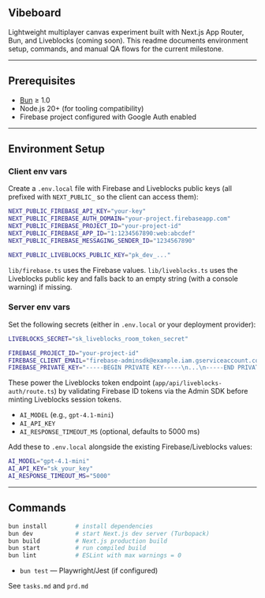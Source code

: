 ## Vibeboard

Lightweight multiplayer canvas experiment built with Next.js App Router, Bun, and Liveblocks (coming soon). This readme documents environment setup, commands, and manual QA flows for the current milestone.

---

## Prerequisites

- [Bun](https://bun.sh/) ≥ 1.0
- Node.js 20+ (for tooling compatibility)
- Firebase project configured with Google Auth enabled

---

## Environment Setup

### Client env vars

Create a `.env.local` file with Firebase and Liveblocks public keys (all prefixed with `NEXT_PUBLIC_` so the client can access them):

```bash
NEXT_PUBLIC_FIREBASE_API_KEY="your-key"
NEXT_PUBLIC_FIREBASE_AUTH_DOMAIN="your-project.firebaseapp.com"
NEXT_PUBLIC_FIREBASE_PROJECT_ID="your-project-id"
NEXT_PUBLIC_FIREBASE_APP_ID="1:1234567890:web:abcdef"
NEXT_PUBLIC_FIREBASE_MESSAGING_SENDER_ID="1234567890"

NEXT_PUBLIC_LIVEBLOCKS_PUBLIC_KEY="pk_dev_..."
```

`lib/firebase.ts` uses the Firebase values. `lib/liveblocks.ts` uses the Liveblocks public key and falls back to an empty string (with a console warning) if missing.

### Server env vars

Set the following secrets (either in `.env.local` or your deployment provider):

```bash
LIVEBLOCKS_SECRET="sk_liveblocks_room_token_secret"

FIREBASE_PROJECT_ID="your-project-id"
FIREBASE_CLIENT_EMAIL="firebase-adminsdk@example.iam.gserviceaccount.com"
FIREBASE_PRIVATE_KEY="-----BEGIN PRIVATE KEY-----\n...\n-----END PRIVATE KEY-----\n"
```

These power the Liveblocks token endpoint (`app/api/liveblocks-auth/route.ts`) by validating Firebase ID tokens via the Admin SDK before minting Liveblocks session tokens.

- `AI_MODEL` (e.g., `gpt-4.1-mini`)
- `AI_API_KEY`
- `AI_RESPONSE_TIMEOUT_MS` (optional, defaults to 5000 ms)

Add these to `.env.local` alongside the existing Firebase/Liveblocks values:

```bash
AI_MODEL="gpt-4.1-mini"
AI_API_KEY="sk_your_key"
AI_RESPONSE_TIMEOUT_MS="5000"
```

---

## Commands

```bash
bun install        # install dependencies
bun dev            # start Next.js dev server (Turbopack)
bun build          # Next.js production build
bun start          # run compiled build
bun lint           # ESLint with max warnings = 0
```

- `bun test` — Playwright/Jest (if configured)

See `tasks.md` and `prd.md`
